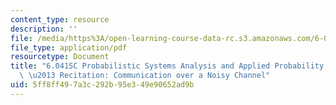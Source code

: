 ```yaml
---
content_type: resource
description: ''
file: /media/https%3A/open-learning-course-data-rc.s3.amazonaws.com/6-041sc-probabilistic-systems-analysis-and-applied-probability-fall-2013/5ff8ff497a3c292b95e349e90652ad9b_MIT6_041SCF13_Noisy_Channel_300k.pdf
file_type: application/pdf
resourcetype: Document
title: "6.041SC Probabilistic Systems Analysis and Applied Probability, Fall 2013Transcript\
  \ \u2013 Recitation: Communication over a Noisy Channel"
uid: 5ff8ff49-7a3c-292b-95e3-49e90652ad9b
---
```

